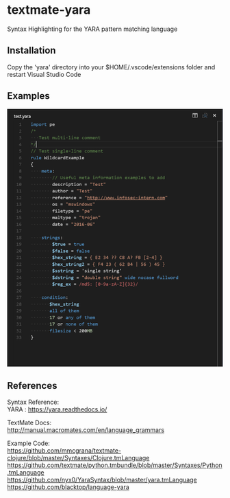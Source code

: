 # textmate-yara
Syntax Highlighting for the YARA pattern matching language

## Installation
Copy the 'yara' directory into your $HOME/.vscode/extensions folder and restart Visual Studio Code

## Examples
![Img as of 29 June 2016](./images/29062016.PNG)

## References
Syntax Reference:<br>
YARA : https://yara.readthedocs.io/

TextMate Docs:<br>
http://manual.macromates.com/en/language_grammars

Example Code:<br>
https://github.com/mmcgrana/textmate-clojure/blob/master/Syntaxes/Clojure.tmLanguage
https://github.com/textmate/python.tmbundle/blob/master/Syntaxes/Python.tmLanguage
https://github.com/nyx0/YaraSyntax/blob/master/yara.tmLanguage
https://github.com/blacktop/language-yara